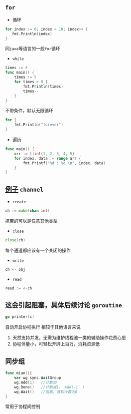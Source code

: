 ``for``
 ---
 - 循环
 ```go
for index := 0; index < 10; index++ {
    fmt.Println(index)
}
```
同``java``等语言的一般``for``循环
- ``while``
```go
times := 5
func main() {
	times := 5
	for times > 0 {
		fmt.Println(times)
		times--
	}
}
```
不带条件，默认无限循环
```go
for {
    fmt.Println("forever")
}
```
- 遍历
```go
func main() {
	arr := []int{1, 2, 3, 4, 5}
	for index, data := range arr {
		fmt.Printf("%d : %d \n", index, data)
	}
}
```
[例子](./note/learn_for.go)
 ``channel``
 ---
- ``create``
```go
ch := make(chan int)
```
携带的可以是任意其他类型
- ``close``
```go
close(ch)
```
每个通道都应该有一个关闭的操作
- ``write``
```go
ch <- obj
```
- ``read``
```go
read := <-ch
```
这会引起阻塞，具体后续讨论
``goroutine``
---
```go
go printer(c)
```
自动开启协程执行
相较于其他语言来说
1. 天然支持并发，无需为维护线程池一类的辅助操作花费心思
2. 协程体量小，可轻松开辟上百万，消耗资源低

同步组
---
```go
func mian(){
    var wg sync.WaitGroup
    wg.Add(1)   //计数加
    wg.Done()   //计数减1， Add(-1  )
    wg.Wait()   //阻塞，直到计数为0
}
```
常用于协程间控制